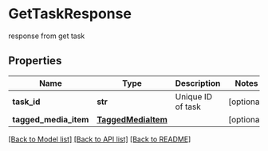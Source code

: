 # GetTaskResponse

response from get task
## Properties
Name | Type | Description | Notes
------------ | ------------- | ------------- | -------------
**task_id** | **str** | Unique ID of task | [optional] 
**tagged_media_item** | [**TaggedMediaItem**](TaggedMediaItem.md) |  | [optional] 

[[Back to Model list]](../README.md#documentation-for-models) [[Back to API list]](../README.md#documentation-for-api-endpoints) [[Back to README]](../README.md)


